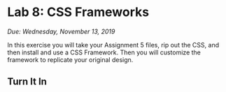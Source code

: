 # Lab 8: CSS Frameworks

*Due: Wednesday, November 13, 2019*

In this exercise you will take your Assignment 5 files, rip out the CSS, and then install and use a CSS Framework.  Then you will customize the framework to replicate your original design.







## Turn It In

